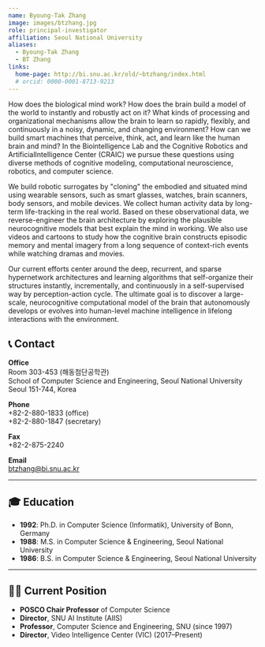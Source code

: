 ```yaml
---
name: Byoung-Tak Zhang
image: images/btzhang.jpg
role: principal-investigator
affiliation: Seoul National University
aliases:
  - Byoung-Tak Zhang
  - BT Zhang
links:
  home-page: http://bi.snu.ac.kr/old/~btzhang/index.html
  # orcid: 0000-0001-8713-9213
---
```


How does the biological mind work? How does the brain build a model of the world to instantly and robustly act on it? What kinds of processing and organizational mechanisms allow the brain to learn so rapidly, flexibly, and continuously in a noisy, dynamic, and changing environment? How can we build smart machines that perceive, think, act, and learn like the human brain and mind? In the Biointelligence Lab and the Cognitive Robotics and ArtificialIntelligence Center (CRAIC) we pursue these questions using diverse methods of cognitive modeling, computational neuroscience, robotics, and computer science.

We build robotic surrogates by "cloning" the embodied and situated mind using wearable sensors, such as smart glasses, watches, brain scanners, body sensors, and mobile devices. We collect human activity data by long-term life-tracking in the real world. Based on these observational data, we reverse-engineer the brain architecture by exploring the plausible neurocognitive models that best explain the mind in working. We also use videos and cartoons to study how the cognitive brain constructs episodic memory and mental imagery from a long sequence of context-rich events while watching dramas and movies.

Our current efforts center around the deep, recurrent, and sparse hypernetwork architectures and learning algorithms that self-organize their structures instantly, incrementally, and continuously in a self-supervised way by perception-action cycle. The ultimate goal is to discover a large-scale, neurocognitive computational model of the brain that autonomously develops or evolves into human-level machine intelligence in lifelong interactions with the environment.


## 📞 Contact

**Office**  
Room 303-453 (해동첨단공학관)  
School of Computer Science and Engineering, Seoul National University  
Seoul 151-744, Korea

**Phone**  
+82-2-880-1833 (office)  
+82-2-880-1847 (secretary)  

**Fax**  
+82-2-875-2240  

**Email**  
[btzhang@bi.snu.ac.kr](mailto:btzhang@bi.snu.ac.kr)

---

## 🎓 Education

- **1992**: Ph.D. in Computer Science (Informatik), University of Bonn, Germany  
- **1988**: M.S. in Computer Science & Engineering, Seoul National University  
- **1986**: B.S. in Computer Science & Engineering, Seoul National University  

---

## 🧑‍🏫 Current Position

- **POSCO Chair Professor** of Computer Science  
- **Director**, SNU AI Institute (AIIS)  
- **Professor**, Computer Science and Engineering, SNU (since 1997)  
- **Director**, Video Intelligence Center (VIC) (2017–Present)
